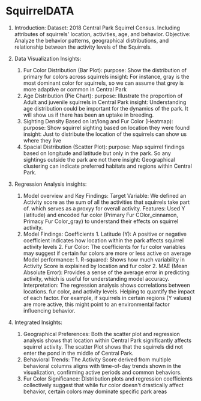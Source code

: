 # SquirrelDATA
1. Introduction:
Dataset: 2018 Central Park Squirrel Census. Including attributes of squirrels' location, activities, age, and behavior.
Objective: Analyze the behavior patterns, geographical distributions, and relationship between the activity levels of the Squirrels.

2. Data Visualization Insights:
    1. Fur Color Distribution (Bar Plot):
      purpose: Show the distribution of primary fur colors across squirrels
      insight: For instance, gray is the most dominant color for squirrels, so we can assume that grey is more adaptive or common in Central Park
    2. Age Distribution (Pie Chart):
       purpose: Illustrate the proportion of Adult and juvenile squirrels in Central Park
       insight: Understanding age distribution could be important for the dynamics of the park. It will show us if there has been an uptake in breeding.
    3. Sighting Density Based on lat/long and Fur Color (Heatmap):
       purpose: Show squirrel sighting based on location they were found
       insight: Just to distribute the location of the squirrels can show us where they live
    4. Spacial Distribution (Scatter Plot):
       purpose: Map squirrel findings based on longitude and latitude but only in the park. So any sightings outside the park are not there
       insight: Geographical clustering can indicate preferred habitats and regions within Central Park.

3. Regression Analysis insights:
    1. Model overview and Key Findings:
       Target Variable: We defined an Activity score as the sum of all the activities that squirrels take part of. which serves as a proxyy for overall activity.
       Features: Used Y (latitude) and encoded fur color (Primary Fur COlor_cinnamon, Primacy Fur Color_gray) to understand their effects on squirrel activity.
    2. Model Findings:
       Coefficients
           1. Latitude (Y): A positive or negative coefficient indicates how location within the park affects squirrel activity levels
           2. Fur Color: The coefficients for fur color variables may suggest if certain fur colors are more or less active on average
       Model performance:
           1. R-squared: Shows how much variability in Activity Score is explained by location and fur color
           2. MAE (Mean Absolute Error): Provides a sense of the average error in predicting activity, which is useful for understanding model accuracy.
       Interpretation: The regression analysis shows correlations between locations. fur color, and activity levels. Helping to quantify the impact of each factor. For example, if squirrels in certain regions (Y values) are more active, this might point to an environmental factor influencing behavior.

4. Integrated Insights:
    1. Geographical Preferences: Both the scatter plot and regression analysis shows that location within Central Park significantly affects squirrel activity. The scatter Plot shows that the squirrels did not enter the pond in the middle of Central Park.
    2. Behavioral Trends: The Activity Score derived from multiple behavioral columns aligns with time-of-day trends shown in the visualization, confirming active periods and common behaviors.
    3. Fur Color Significance: DIstribution plots and regression coefficients collectively suggest that while fur color doesn't drastically affect behavior, certain colors may dominate specific park areas
